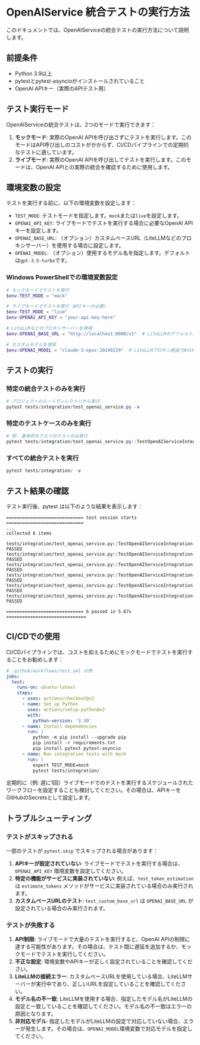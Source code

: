 # OpenAIService 統合テストの実行方法

このドキュメントでは、OpenAIServiceの統合テストの実行方法について説明します。

## 前提条件

- Python 3.9以上
- pytestとpytest-asyncioがインストールされていること
- OpenAI APIキー（実際のAPIテスト用）

## テスト実行モード

OpenAIServiceの統合テストは、2つのモードで実行できます：

1. **モックモード**: 実際のOpenAI APIを呼び出さずにテストを実行します。このモードはAPI呼び出しのコストがかからず、CI/CDパイプラインでの定期的なテストに適しています。
2. **ライブモード**: 実際のOpenAI APIを呼び出してテストを実行します。このモードは、OpenAI APIとの実際の統合を確認するために使用します。

## 環境変数の設定

テストを実行する前に、以下の環境変数を設定します：

- `TEST_MODE`: テストモードを指定します。`mock`または`live`を設定します。
- `OPENAI_API_KEY`: ライブモードでテストを実行する場合に必要なOpenAI APIキーを設定します。
- `OPENAI_BASE_URL`: （オプション）カスタムベースURL（LiteLLMなどのプロキシサーバー）を使用する場合に設定します。
- `OPENAI_MODEL`: （オプション）使用するモデル名を指定します。デフォルトは`gpt-3.5-turbo`です。

### Windows PowerShellでの環境変数設定

```powershell
# モックモードでテストを実行
$env:TEST_MODE = "mock"

# ライブモードでテストを実行（APIキーが必要）
$env:TEST_MODE = "live"
$env:OPENAI_API_KEY = "your-api-key-here"

# LiteLLMなどのプロキシサーバーを使用
$env:OPENAI_BASE_URL = "http://localhost:8000/v1"  # LiteLLMのデフォルトエンドポイント

# カスタムモデルを使用
$env:OPENAI_MODEL = "claude-3-opus-20240229"  # LiteLLMプロキシ経由でAnthropicモデルを使用する例
```

## テストの実行

### 特定の統合テストのみを実行

```powershell
# プロジェクトのルートディレクトリから実行
pytest tests/integration/test_openai_service.py -v
```

### 特定のテストケースのみを実行

```powershell
# 例: 基本的なクエリのテストのみ実行
pytest tests/integration/test_openai_service.py::TestOpenAIServiceIntegration::test_basic_query -v
```

### すべての統合テストを実行

```powershell
pytest tests/integration/ -v
```

## テスト結果の確認

テスト実行後、pytest は以下のような結果を表示します：

```
============================= test session starts =============================
...
collected 6 items

tests/integration/test_openai_service.py::TestOpenAIServiceIntegration::test_basic_query PASSED
tests/integration/test_openai_service.py::TestOpenAIServiceIntegration::test_query_with_system_instruction PASSED
tests/integration/test_openai_service.py::TestOpenAIServiceIntegration::test_caching PASSED
tests/integration/test_openai_service.py::TestOpenAIServiceIntegration::test_capabilities PASSED
tests/integration/test_openai_service.py::TestOpenAIServiceIntegration::test_error_handling PASSED
tests/integration/test_openai_service.py::TestOpenAIServiceIntegration::test_token_estimation PASSED

============================= 6 passed in 5.67s ==============================
```

## CI/CDでの使用

CI/CDパイプラインでは、コストを抑えるためにモックモードでテストを実行することをお勧めします：

```yaml
# .github/workflows/test.yml の例
jobs:
  test:
    runs-on: ubuntu-latest
    steps:
      - uses: actions/checkout@v2
      - name: Set up Python
        uses: actions/setup-python@v2
        with:
          python-version: '3.10'
      - name: Install dependencies
        run: |
          python -m pip install --upgrade pip
          pip install -r requirements.txt
          pip install pytest pytest-asyncio
      - name: Run integration tests with mock
        run: |
          export TEST_MODE=mock
          pytest tests/integration/
```

定期的に（例: 週に1回）ライブモードでのテストを実行するスケジュールされたワークフローを設定することも検討してください。その場合は、APIキーをGitHubのSecretsとして設定します。

## トラブルシューティング

### テストがスキップされる

一部のテストが `pytest.skip` でスキップされる場合があります：

1. **APIキーが設定されていない**: ライブモードでテストを実行する場合は、`OPENAI_API_KEY` 環境変数を設定してください。
2. **特定の機能がサービスに実装されていない**: 例えば、`test_token_estimation` は `estimate_tokens` メソッドがサービスに実装されている場合のみ実行されます。
3. **カスタムベースURLのテスト**: `test_custom_base_url` は `OPENAI_BASE_URL` が設定されている場合のみ実行されます。

### テストが失敗する

1. **API制限**: ライブモードで大量のテストを実行すると、OpenAI APIの制限に達する可能性があります。その場合は、テスト間に遅延を追加するか、モックモードでテストを実行してください。
2. **不正な設定**: 環境変数やAPIキーが正しく設定されていることを確認してください。
3. **LiteLLMの接続エラー**: カスタムベースURLを使用している場合、LiteLLMサーバーが実行中であり、正しいURLを設定していることを確認してください。
4. **モデル名の不一致**: LiteLLMを使用する場合、指定したモデル名がLiteLLMの設定と一致していることを確認してください。モデル名の不一致はエラーの原因となります。
5. **非対応モデル**: 指定したモデルがLiteLLMの設定で対応していない場合、エラーが発生します。その場合は、`OPENAI_MODEL`環境変数で対応モデルを指定してください。
